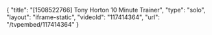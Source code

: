 {
    "title": "[1508522766] Tony Horton 10 Minute Trainer",
    "type": "solo",
    "layout": "iframe-static",
    "videoId": "117414364",
    "url": "\/tvpembed\/117414364"
}